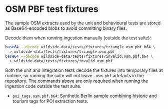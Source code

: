 # OSM PBF test fixtures

The sample OSM extracts used by the unit and behavioural tests are stored as
Base64-encoded blobs to avoid committing binary files.

Decode them when running ingestion manually (outside the test suite):

```bash
base64 --decode wildside-data/tests/fixtures/triangle.osm.pbf.b64 \
  > wildside-data/tests/fixtures/triangle.osm.pbf
base64 --decode wildside-data/tests/fixtures/invalid.osm.pbf.b64 \
  > wildside-data/tests/fixtures/invalid.osm.pbf
```

Both the unit and integration tests decode the fixtures into temporary files at
runtime, so running the suite will not leave `.osm.pbf` artefacts in the
repository. The commands above are only required when running the ingestion
code outside the test suite.

- `poi_tags.osm.pbf.b64`: Synthetic Berlin sample combining historic and
  tourism tags for POI extraction tests.
